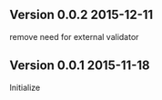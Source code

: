 ## Version 0.0.2 2015-12-11

remove need for external validator

## Version 0.0.1 2015-11-18

Initialize

##
